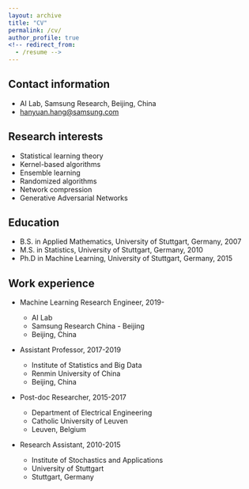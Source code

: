 ```yaml
---
layout: archive
title: "CV"
permalink: /cv/
author_profile: true
<!-- redirect_from:
  - /resume -->
---
```


<!-- {% include base_path %} -->

## Contact information

* AI Lab, Samsung Research, Beijing, China
* hanyuan.hang@samsung.com

## Research interests

* Statistical learning theory
* Kernel-based algorithms
* Ensemble learning 
* Randomized algorithms
* Network compression
* Generative Adversarial Networks

## Education

* B.S. in Applied Mathematics, University of Stuttgart, Germany, 2007
* M.S. in Statistics, University of Stuttgart, Germany, 2010
* Ph.D in Machine Learning, University of Stuttgart, Germany, 2015

## Work experience

* Machine Learning Research Engineer, 2019-
  * AI Lab
  * Samsung Research China - Beijing
  * Beijing, China

* Assistant Professor, 2017-2019
  * Institute of Statistics and Big Data
  * Renmin University of China
  * Beijing, China

* Post-doc Researcher, 2015-2017
  * Department of Electrical Engineering
  * Catholic University of Leuven
  * Leuven, Belgium

* Research Assistant, 2010-2015
  * Institute of Stochastics and Applications
  * University of Stuttgart
  * Stuttgart, Germany
  

<!-- ## Publications

  <ul>{% for post in site.publications %}
    {% include archive-single-cv.html %}
  {% endfor %}</ul>
  
## Teaching

  <ul>{% for post in site.teaching %}
    {% include archive-single-cv.html %}
  {% endfor %}</ul>
   -->

